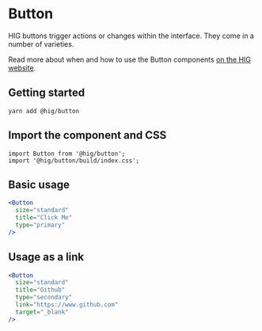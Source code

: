 # Button

HIG buttons trigger actions or changes within the interface. They come in a number of varieties.

Read more about when and how to use the Button components [on the HIG website](https://hig.autodesk.com/web/components/buttons).

## Getting started

```
yarn add @hig/button
```

## Import the component and CSS

```
import Button from '@hig/button';
import '@hig/button/build/index.css';
```

## Basic usage

```jsx
<Button
  size="standard"
  title="Click Me"
  type="primary"
/>
```

## Usage as a link

```jsx
<Button
  size="standard"
  title="Github"
  type="secondary"
  link="https://www.github.com"
  target="_blank"
/>
```
